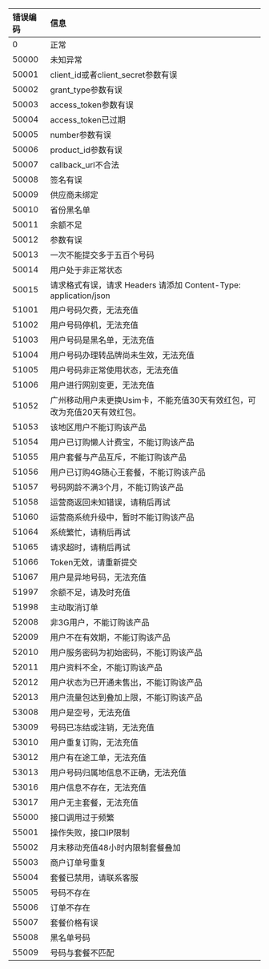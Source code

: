 错误编码|信息
:------------|:------------
0   | 正常
50000   |未知异常
50001   |client_id或者client_secret参数有误
50002   |grant_type参数有误
50003   |access_token参数有误
50004   |access_token已过期
50005   |number参数有误
50006   |product_id参数有误
50007   |callback_url不合法
50008   |签名有误
50009   |供应商未绑定
50010   |省份黑名单
50011   |余额不足
50012   |参数有误
50013   |一次不能提交多于五百个号码
50014   |用户处于非正常状态
50015   |请求格式有误，请求 Headers 请添加 Content-Type: application/json
51001   |用户号码欠费，无法充值
51002   |用户号码停机，无法充值
51003   |用户号码是黑名单，无法充值
51004   |用户号码办理转品牌尚未生效，无法充值
51005   |用户号码非正常使用状态，无法充值
51006   |用户进行网别变更，无法充值
51052   |广州移动用户未更换Usim卡，不能充值30天有效红包，可改为充值20天有效红包。
51053   |该地区用户不能订购该产品
51054   |用户已订购懒人计费宝，不能订购该产品
51055   |用户套餐与产品互斥，不能订购该产品
51056   |用户已订购4G随心王套餐，不能订购该产品
51057   |号码网龄不满3个月，不能订购该产品
51058   |运营商返回未知错误，请稍后再试
51060   |运营商系统升级中，暂时不能订购该产品
51064   |系统繁忙，请稍后再试
51065   |请求超时，请稍后再试
51066   |Token无效，请重新提交
51067   |用户是异地号码，无法充值
51997   |余额不足，请及时充值
51998   |主动取消订单
52008   |非3G用户，不能订购该产品
52009   |用户不在有效期，不能订购该产品
52010   |用户服务密码为初始密码，不能订购该产品
52011   |用户资料不全，不能订购该产品
52012   |用户状态为已开通未售出，不能订购该产品
52013   |用户流量包达到叠加上限，不能订购该产品
53008   |用户是空号，无法充值
53009   |号码已冻结或注销，无法充值
53010   |用户重复订购，无法充值
53012   |用户有在途工单，无法充值
53013   |用户号码归属地信息不正确，无法充值
53016   |用户信息不存在，无法充值
53017   |用户无主套餐，无法充值
55000   |接口调用过于频繁
55001   |操作失败，接口IP限制
55002   |月末移动充值48小时内限制套餐叠加
55003   |商户订单号重复
55004   |套餐已禁用，请联系客服
55005   |号码不存在
55006   |订单不存在
55007   |套餐价格有误
55008   |黑名单号码
55009   |号码与套餐不匹配